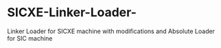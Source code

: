 # SICXE-Linker-Loader-
Linker Loader for SICXE machine with modifications and Absolute Loader for SIC machine 
